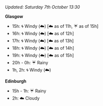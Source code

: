 *Updated: Saturday 7th October 13:30*

**Glasgow**

* 15h: :cyclone: Windy (:cloud:) [:cloud: as of 11h, :umbrella: as of 15h]
* 16h: :cyclone: Windy (:cloud:) [:cloud: as of 12h]
* 17h: :cyclone: Windy (:cloud:) [:cloud: as of 13h]
* 18h: :cyclone: Windy (:cloud:) [:cloud: as of 14h]
* 19h: :cyclone: Windy (:cloud:) [:cloud: as of 15h]
* 20h - 0h: :umbrella: Rainy
* 1h, 2h: :cyclone: Windy (:cloud:)

**Edinburgh**

* 15h - 1h: :umbrella: Rainy
* 2h: :cloud: Cloudy
